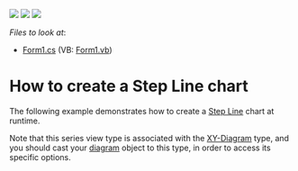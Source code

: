 <!-- default badges list -->
![](https://img.shields.io/endpoint?url=https://codecentral.devexpress.com/api/v1/VersionRange/128573942/13.1.4%2B)
[![](https://img.shields.io/badge/Open_in_DevExpress_Support_Center-FF7200?style=flat-square&logo=DevExpress&logoColor=white)](https://supportcenter.devexpress.com/ticket/details/E1210)
[![](https://img.shields.io/badge/📖_How_to_use_DevExpress_Examples-e9f6fc?style=flat-square)](https://docs.devexpress.com/GeneralInformation/403183)
<!-- default badges end -->
<!-- default file list -->
*Files to look at*:

* [Form1.cs](./CS/Series_StepLineChart/Form1.cs) (VB: [Form1.vb](./VB/Series_StepLineChart/Form1.vb))
<!-- default file list end -->
# How to create a Step Line chart


<p>The following example demonstrates how to create a <a href="http://devexpress.com/Help/Content.aspx?help=XtraCharts&document=CustomDocument2977.htm">Step Line</a> chart at runtime.</p><p>Note that this series view type is associated with the <a href="http://devexpress.com/Help/Content.aspx?help=XtraCharts&document=CustomDocument5908.htm">XY-Diagram</a> type, and you should cast your <a href="http://devexpress.com/Help/Content.aspx?help=XtraCharts&document=CustomDocument6017.htm">diagram</a> object to this type, in order to access its specific options.</p>

<br/>


